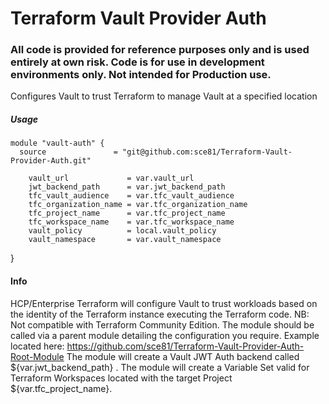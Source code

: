 # Terraform Vault Provider Auth
### All code is provided for reference purposes only and is used entirely at own risk. Code is for use in development environments only. Not intended for Production use. 

Configures Vault to trust Terraform to manage Vault at a specified location


##### Usage

    module "vault-auth" {
      source               = "git@github.com:sce81/Terraform-Vault-Provider-Auth.git"

        vault_url             = var.vault_url
        jwt_backend_path      = var.jwt_backend_path
        tfc_vault_audience    = var.tfc_vault_audience
        tfc_organization_name = var.tfc_organization_name
        tfc_project_name      = var.tfc_project_name
        tfc_workspace_name    = var.tfc_workspace_name
        vault_policy          = local.vault_policy
        vault_namespace       = var.vault_namespace
}

#### Info

HCP/Enterprise Terraform will configure Vault to trust workloads based on the identity of the Terraform instance executing the Terraform code.
NB: Not compatible with Terraform Community Edition.
The module should be called via a parent module detailing the configuration you require. Example located here: https://github.com/sce81/Terraform-Vault-Provider-Auth-Root-Module 
The module will create a Vault JWT Auth backend called ${var.jwt_backend_path} .
The module will create a Variable Set valid for Terraform Workspaces located with the target Project ${var.tfc_project_name}.
